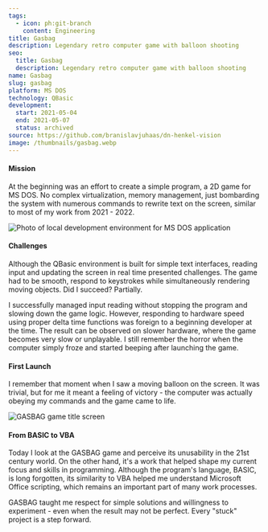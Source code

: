 ```yaml
---
tags:
  - icon: ph:git-branch
    content: Engineering
title: Gasbag
description: Legendary retro computer game with balloon shooting
seo:
  title: Gasbag
  description: Legendary retro computer game with balloon shooting
name: Gasbag
slug: gasbag
platform: MS DOS
technology: QBasic
development:
  start: 2021-05-04
  end: 2021-05-07
  status: archived
source: https://github.com/branislavjuhaas/dn-henkel-vision
image: /thumbnails/gasbag.webp
---
```


#### Mission

At the beginning was an effort to create a simple program, a 2D game for MS DOS. No complex virtualization, memory management, just bombarding the system with numerous commands to rewrite text on the screen, similar to most of my work from 2021 - 2022.

![Photo of local development environment for MS DOS application](/portfolio/retro-setup.webp)

#### Challenges

Although the QBasic environment is built for simple text interfaces, reading input and updating the screen in real time presented challenges. The game had to be smooth, respond to keystrokes while simultaneously rendering moving objects. Did I succeed? Partially.

I successfully managed input reading without stopping the program and slowing down the game logic. However, responding to hardware speed using proper delta time functions was foreign to a beginning developer at the time. The result can be observed on slower hardware, where the game becomes very slow or unplayable. I still remember the horror when the computer simply froze and started beeping after launching the game.

#### First Launch

I remember that moment when I saw a moving balloon on the screen. It was trivial, but for me it meant a feeling of victory - the computer was actually obeying my commands and the game came to life.

![GASBAG game title screen](/portfolio/gasbag-title.webp)

#### From BASIC to VBA

Today I look at the GASBAG game and perceive its unusability in the 21st century world. On the other hand, it's a work that helped shape my current focus and skills in programming. Although the program's language, BASIC, is long forgotten, its similarity to VBA helped me understand Microsoft Office scripting, which remains an important part of many work processes.

GASBAG taught me respect for simple solutions and willingness to experiment - even when the result may not be perfect. Every "stuck" project is a step forward.
